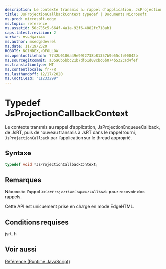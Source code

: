 ```yaml
---
description: Le contexte transmis au rappel d’application, JsProjectionEnqueueCallback, de JsRT, puis de nouveau transmis à JsRT dans le rappel fourni, `JsProjectionCallback` par l’application sur le thread approprié.
title: JsProjectionCallbackContext typedef | Documents Microsoft
ms.prod: microsoft-edge
ms.topic: reference
ms.assetid: 50c705c5-664f-4a1a-92f6-4882fc718ab1
caps.latest.revision: 2
author: MSEdgeTeam
ms.author: msedgedevrel
ms.date: 11/19/2020
ROBOTS: NOINDEX,NOFOLLOW
ms.openlocfilehash: 7742b0186a49e99f2738b81357b9e55cfe00042b
ms.sourcegitcommit: a35a6b5bbc21b7df61d08cbc6b074b5325ad4fef
ms.translationtype: MT
ms.contentlocale: fr-FR
ms.lasthandoff: 12/17/2020
ms.locfileid: "11233299"
---
```

# Typedef JsProjectionCallbackContext

Le contexte transmis au rappel d’application, JsProjectionEnqueueCallback, de JsRT, puis de nouveau transmis à JsRT dans le rappel fourni, `JsProjectionCallback` par l’application sur le thread approprié.  
  
## Syntaxe  
  
```cpp  
typedef void *JsProjectionCallbackContext;  
```  
  
## Remarques  
 Nécessite l’appel `JsSetProjectionEnqueueCallback` pour recevoir des rappels.  
  
 Cette API est uniquement prise en charge en mode EdgeHTML.  
  
## Conditions requises  
 jsrt. h  
  
## Voir aussi  
 [Référence (Runtime JavaScript)](../chakra-hosting/reference-javascript-runtime.md)
